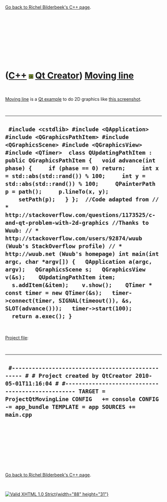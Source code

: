 

[Go back to Richel Bilderbeek's C++ page](Cpp.htm).

 

 

 

 

 

([C++](Cpp.htm) ![Qt](PicQt.png) [Qt Creator](CppQtCreator.htm)) [Moving line](CppQtMovingLine.htm)
===================================================================================================

 

[Moving line](CppQtMovingLine.htm) is a [Qt example](CppQtExample.htm)
to do 2D graphics like [this screenshot](CppQtMovingLine.png).

 

  ------------------------------------------------------------------------------------------------------------------------------------------------------------------------------------------------------------------------------------------------------------------------------------------------------------------------------------------------------------------------------------------------------------------------------------------------------------------------------------------------------------------------------------------------------------------------------------------------------------------------------------------------------------------------------------------------------------------------------------------------------------------------------------------------------------------------------------------------------------------------------------------------------------------------------------------------------------------------------------------------------
  ` #include <cstdlib> #include <QApplication> #include <QGraphicsPathItem> #include <QGraphicsScene> #include <QGraphicsView> #include <QTimer>  class QUpdatingPathItem : public QGraphicsPathItem {   void advance(int phase) {     if (phase == 0) return;     int x = std::abs(std::rand()) % 100;     int y = std::abs(std::rand()) % 100;     QPainterPath p = path();     p.lineTo(x, y);     setPath(p);   } };  //Code adapted from // * http://stackoverflow.com/questions/1173525/c-and-qt-problem-with-2d-graphics //Thanks to Wuub: // * http://stackoverflow.com/users/92874/wuub (Wuub's StackOverflow profile) // * http://wuub.net (Wuub's homepage) int main(int argc, char *argv[]) {   QApplication a(argc, argv);   QGraphicsScene s;   QGraphicsView v(&s);    QUpdatingPathItem item;    s.addItem(&item);    v.show();    QTimer * const timer = new QTimer(&s);   timer->connect(timer, SIGNAL(timeout()), &s, SLOT(advance()));   timer->start(100);    return a.exec(); }`
  ------------------------------------------------------------------------------------------------------------------------------------------------------------------------------------------------------------------------------------------------------------------------------------------------------------------------------------------------------------------------------------------------------------------------------------------------------------------------------------------------------------------------------------------------------------------------------------------------------------------------------------------------------------------------------------------------------------------------------------------------------------------------------------------------------------------------------------------------------------------------------------------------------------------------------------------------------------------------------------------------------

 

[Project file](CppQtProjectFile.htm):

 

  ----------------------------------------------------------------------------------------------------------------------------------------------------------------------------------------------------------------------------------------------------------------------------
  ` #------------------------------------------------- # # Project created by QtCreator 2010-05-01T11:16:04 # #------------------------------------------------- TARGET = ProjectQtMovingLine CONFIG   += console CONFIG   -= app_bundle TEMPLATE = app SOURCES += main.cpp`
  ----------------------------------------------------------------------------------------------------------------------------------------------------------------------------------------------------------------------------------------------------------------------------

 

 

 

 

 

[Go back to Richel Bilderbeek's C++ page](Cpp.htm).



 

[![Valid XHTML 1.0 Strict](valid-xhtml10.png){width="88"
height="31"}](http://validator.w3.org/check?uri=referer)
